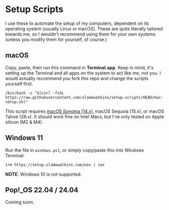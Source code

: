 # Setup Scripts
I use these to automate the setup of my computers, dependent on its operating system (usually Linux or macOS). These are quite literally tailored towards me, so I wouldn't recommend using them for your own systems (unless you modify them for yourself, of course.)

## macOS
Copy, paste, then run this command in **Terminal.app**. Keep in mind, it's setting up the Terminal and all apps on the system to act like me, not you. I would actually recommend you fork this repo and change the scripts yourself first.

```
/bin/bash -c "$(curl -fsSL https://raw.githubusercontent.com/sladewatkins/setup-scripts/HEAD/mac-setup.sh)"
```

This script requires [macOS Sonoma (14.x)](https://apps.apple.com/us/app/macos-sonoma/id6450717509?mt=12), macOS Sequoia (15.x), or macOS Tahoe (26.x). It should work fine on Intel Macs, but I've only tested on Apple silicon (M2 & M4).

## Windows 11
Run the file in ``windows.ps1``, or simply copy/paste this into Windows Terminal:

```
irm https://setup.sladewatkins.com/win | iex
```

**NOTE**: Windows 10 is not supported.


## Pop!_OS 22.04 / 24.04
Coming soon.
